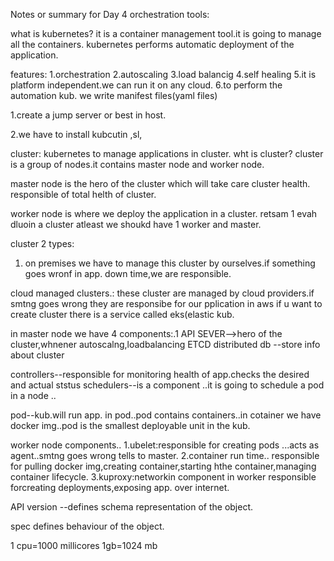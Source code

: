 Notes or summary for Day 4 
orchestration tools:

what is kubernetes?
it is a container management tool.it is going to manage all the containers.
kubernetes performs automatic deployment of the application.

features:
1.orchestration
2.autoscaling
3.load balancig
4.self healing 
5.it is platform independent.we can run it on any cloud.
6.to perform the automation kub. we write manifest files(yaml files)

1.create a jump server or best in host.

2.we have to install kubcutin ,sl,

cluster:
kubernetes to manage applications in cluster.
wht is cluster?
cluster is a group of nodes.it contains master node and worker node.

master node is the hero of the cluster which will take care cluster health.
responsible of total helth of cluster.

worker node is where we deploy the application in a cluster.
 retsam 1 evah dluoin a cluster atleast we shoukd have 1 worker and master.

cluster 2 types:
1. on premises
we have to manage this cluster by ourselves.if something goes wronf in app. down time,we are responsible.
 
cloud managed clusters.:
these cluster are managed by cloud providers.if smtng goes wrong they are responsibe for our pplication
in aws if u want to create cluster there is  a service called eks(elastic kub.

in master node we have 4 components:.1
API SEVER-->hero of the cluster,whnener autoscalng,loadbalancing
ETCD distributed db --store info about cluster 

controllers--responsible for monitoring health of app.checks the desired and actual ststus
schedulers--is a component ..it is going to schedule a pod in a node ..

pod--kub.will run app. in pod..pod contains containers..in cotainer we have docker img..pod is the smallest deployable unit in the kub.

worker node components..
1.ubelet:responsible for creating pods ...acts as agent..smtng goes wrong tells to master.
2.container run time.. responsible for pulling docker img,creating container,starting hthe container,managing container lifecycle.
3.kuproxy:networkin component in worker responsible forcreating deployments,exposing app. over internet.

API version --defines schema representation of the object.

spec defines behaviour of the object.

1 cpu=1000 millicores
1gb=1024 mb

